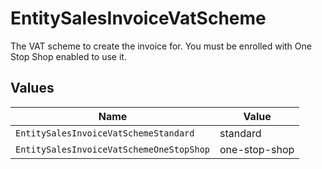 # EntitySalesInvoiceVatScheme

The VAT scheme to create the invoice for. You must be enrolled with One Stop Shop enabled to use it.


## Values

| Name                                     | Value                                    |
| ---------------------------------------- | ---------------------------------------- |
| `EntitySalesInvoiceVatSchemeStandard`    | standard                                 |
| `EntitySalesInvoiceVatSchemeOneStopShop` | one-stop-shop                            |